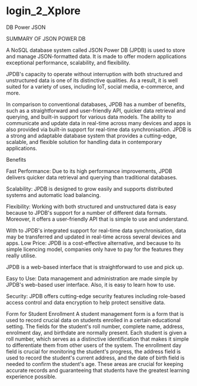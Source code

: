 # login_2_Xplore
DB Power JSON

SUMMARY OF JSON POWER DB

A NoSQL database system called JSON Power DB (JPDB) is used to store and manage JSON-formatted data. It is made to offer modern applications exceptional performance, scalability, and flexibility.

JPDB's capacity to operate without interruption with both structured and unstructured data is one of its distinctive qualities. As a result, it is well suited for a variety of uses, including IoT, social media, e-commerce, and more.

In comparison to conventional databases, JPDB has a number of benefits, such as a straightforward and user-friendly API, quicker data retrieval and querying, and built-in support for various data models. The ability to communicate and update data in real-time across many devices and apps is also provided via built-in support for real-time data synchronisation.
JPDB is a strong and adaptable database system that provides a cutting-edge, scalable, and flexible solution for handling data in contemporary applications.

Benefits

Fast Performance: Due to its high performance improvements, JPDB delivers quicker data retrieval and querying than traditional databases.

Scalability: JPDB is designed to grow easily and supports distributed systems and automatic load balancing.

Flexibility: Working with both structured and unstructured data is easy because to JPDB's support for a number of different data formats. Moreover, it offers a user-friendly API that is simple to use and understand.

With to JPDB's integrated support for real-time data synchronisation, data may be transferred and updated in real-time across several devices and apps.
Low Price: JPDB is a cost-effective alternative, and because to its simple licencing model, companies only have to pay for the features they really utilise.

JPDB is a web-based interface that is straightforward to use and pick up.

Easy to Use: Data management and administration are made simple by JPDB's web-based user interface. Also, it is easy to learn how to use.

Security: JPDB offers cutting-edge security features including role-based access control and data encryption to help protect sensitive data.

Form for Student Enrollment
A student management form is a form that is used to record crucial data on students enrolled in a certain educational setting. The fields for the student's roll number, complete name, address, enrolment day, and birthdate are normally present. Each student is given a roll number, which serves as a distinctive identification that makes it simple to differentiate them from other users of the system. The enrollment day field is crucial for monitoring the student's progress, the address field is used to record the student's current address, and the date of birth field is needed to confirm the student's age. These areas are crucial for keeping accurate records and guaranteeing that students have the greatest learning experience possible.
